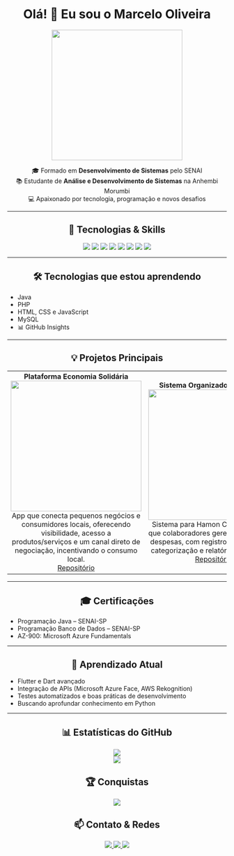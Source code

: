 <h1 align="center">Olá! 👋 Eu sou o Marcelo Oliveira</h1>

<p align="center">
  <img src="https://raw.githubusercontent.com/oliveiramarcelo12/assets/main/coding.gif" width="300"/>
</p>

<p align="center">
🎓 Formado em <b>Desenvolvimento de Sistemas</b> pelo SENAI<br>
📚 Estudante de <b>Análise e Desenvolvimento de Sistemas</b> na Anhembi Morumbi<br>
💻 Apaixonado por tecnologia, programação e novos desafios
</p>

---

<h2 align="center">🚀 Tecnologias & Skills</h2>
<p align="center">
  <img src="https://img.shields.io/badge/Java-ED8B00?style=for-the-badge&logo=java&logoColor=white"/>
  <img src="https://img.shields.io/badge/JavaScript-F7DF1E?style=for-the-badge&logo=javascript&logoColor=black"/>
  <img src="https://img.shields.io/badge/HTML5-E34F26?style=for-the-badge&logo=html5&logoColor=white"/>
  <img src="https://img.shields.io/badge/Flutter-02569B?style=for-the-badge&logo=flutter&logoColor=white"/>
  <img src="https://img.shields.io/badge/Node.js-339933?style=for-the-badge&logo=node.js&logoColor=white"/>
  <img src="https://img.shields.io/badge/Spring_Boot-6DB33F?style=for-the-badge&logo=spring&logoColor=white"/>
  <img src="https://img.shields.io/badge/PHP-777BB4?style=for-the-badge&logo=php&logoColor=white"/>
  <img src="https://img.shields.io/badge/Python-3776AB?style=for-the-badge&logo=python&logoColor=white"/>
</p>

---

<h2 align="center">🛠️ Tecnologias que estou aprendendo</h2>
<ul>
  <li>Java</li>
  <li>PHP</li>
  <li>HTML, CSS e JavaScript</li>
  <li>MySQL</li>
  <li>📊 GitHub Insights</li>
</ul>

---

<h2 align="center">💡 Projetos Principais</h2>
<div align="center">
<table>
<tr>
<td align="center">
<b>Plataforma Economia Solidária</b><br>
<a href="https://github.com/oliveiramarcelo12/ProjetoFinal">
  <img src="https://via.placeholder.com/300x150.png?text=Economia+Solidaria" width="300"/>
</a><br>
App que conecta pequenos negócios e consumidores locais, oferecendo visibilidade, acesso a produtos/serviços e um canal direto de negociação, incentivando o consumo local.<br>
<a href="https://github.com/oliveiramarcelo12/ProjetoFinal">Repositório</a>
</td>

<td align="center">
<b>Sistema Organizador Financeiro</b><br>
<a href="https://github.com/oliveiramarcelo12/ProjetoSistemaOrganizador">
  <img src="https://via.placeholder.com/300x150.png?text=Organizador+Financeiro" width="300"/>
</a><br>
Sistema para Hamon Corp permitindo que colaboradores gerenciem ganhos e despesas, com registro de transações, categorização e relatórios detalhados.<br>
<a href="https://github.com/oliveiramarcelo12/ProjetoSistemaOrganizador">Repositório</a>
</td>
</tr>
</table>
</div>

---

<h2 align="center">🎓 Certificações</h2>
<ul>
  <li>Programação Java – SENAI-SP</li>
  <li>Programação Banco de Dados – SENAI-SP</li>
  <li>AZ-900: Microsoft Azure Fundamentals</li>
</ul>


---

<h2 align="center">🌱 Aprendizado Atual</h2>
<ul>
  <li>Flutter e Dart avançado</li>
  <li>Integração de APIs (Microsoft Azure Face, AWS Rekognition)</li>
  <li>Testes automatizados e boas práticas de desenvolvimento</li>
  <li>Buscando aprofundar conhecimento em Python</li>
</ul>

---

<h2 align="center">📊 Estatísticas do GitHub</h2>
<p align="center">
  <img src="https://github-readme-stats.vercel.app/api?username=oliveiramarcelo12&show_icons=true&theme=dracula&count_private=true"/><br>
  <img src="https://github-readme-stats.vercel.app/api/top-langs/?username=oliveiramarcelo12&layout=compact&theme=dracula"/>
</p>

<h2 align="center">🏆 Conquistas</h2>
<p align="center">
  <img src="https://github-profile-trophy.vercel.app/?username=oliveiramarcelo12&theme=dracula"/>
</p>

<h2 align="center">📫 Contato & Redes</h2>
<p align="center">
<a href="https://www.linkedin.com/in/marcelo-oliveira-211b10186">
  <img src="https://img.shields.io/badge/LinkedIn-0077B5?style=for-the-badge&logo=linkedin&logoColor=white"/>
</a>
<a href="https://github.com/oliveiramarcelo12">
  <img src="https://img.shields.io/badge/GitHub-181717?style=for-the-badge&logo=github&logoColor=white"/>
</a>
<a href="mailto:oliv.marcelo12@gmail.com">
  <img src="https://img.shields.io/badge/Email-D14836?style=for-the-badge&logo=gmail&logoColor=white"/>
</a>
</p>
